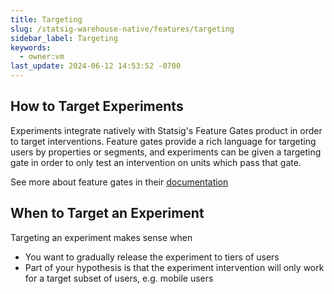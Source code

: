 ```yaml
---
title: Targeting
slug: /statsig-warehouse-native/features/targeting
sidebar_label: Targeting
keywords:
  - owner:vm
last_update: 2024-06-12 14:53:52 -0700
---
```


## How to Target Experiments

Experiments integrate natively with Statsig's Feature Gates product in order to target interventions. Feature gates provide a rich language for targeting users by properties or segments, and experiments can be given a targeting gate in order to only test an intervention on units which pass that gate.

See more about feature gates in their [documentation](/feature-flags/working-with)

## When to Target an Experiment

Targeting an experiment makes sense when

- You want to gradually release the experiment to tiers of users
- Part of your hypothesis is that the experiment intervention will only work for a target subset of users, e.g. mobile users
